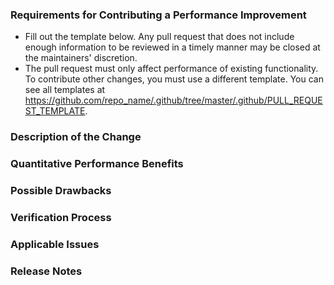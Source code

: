 <!--
*** To avoid retyping too much info. Do a search and replace for the following:
*** repo_name, project_title
***
*** Retyping does not fix everything. Please read through this.
***
*** Delete this after use
-->
### Requirements for Contributing a Performance Improvement

* Fill out the template below. Any pull request that does not include enough information to be reviewed in a timely manner may be closed at the maintainers' discretion.
* The pull request must only affect performance of existing functionality. To contribute other changes, you must use a different template. You can see all templates at <https://github.com/repo_name/.github/tree/master/.github/PULL_REQUEST_TEMPLATE>.

### Description of the Change

<!--

We must be able to understand the design of your change from this description. If we can't get a good idea of what the code will be doing from the description here, the pull request may be closed at the maintainers' discretion. Keep in mind that the maintainer reviewing this PR may not be familiar with or have worked with the code here recently, so please walk us through the concepts.

-->

### Quantitative Performance Benefits

<!--

Describe the exact performance improvement observed (for example, reduced time to complete an operation, reduced memory use, etc.). Describe how you measured this change. Bonus points for including graphs that demonstrate the improvement or attached dumps from the built-in profiling tools.

-->

### Possible Drawbacks

<!-- What are the possible side-effects or negative impacts of the code change? -->

### Verification Process

<!--

What process did you follow to verify that the change has not introduced any regressions? Describe the actions you performed (including buttons you clicked, text you typed, commands you ran, etc.), and describe the results you observed.

-->

### Applicable Issues

<!-- Enter any applicable Issues here -->

### Release Notes

<!--

Please describe the changes in a single line that explains this improvement in
terms that a user can understand.  This text will be used in project_title's release notes.

If this change is not user-facing or notable enough to be included in release notes
you may use the strings "Not applicable" or "N/A" here.

Examples:

- The GitHub package now allows you to add co-authors to commits.
- Fixed an issue where multiple cursors did not work in a file with a single line.
- Increased the performance of searching and replacing across a whole project.

-->
